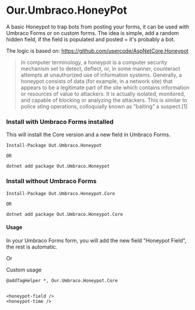 # Our.Umbraco.HoneyPot

A basic Honeypot to trap bots from posting your forms, it can be used with Umbraco Forms or on custom forms.
The idea is simple, add a random hidden field, if the field is populated and posted = it's probably a bot.

The logic is based on: https://github.com/usercode/AspNetCore.Honeypot

> In computer terminology, a honeypot is a computer security mechanism set to detect, deflect, or, in some manner, counteract attempts at unauthorized use of information systems. Generally, a honeypot consists of data (for example, in a network site) that appears to be a legitimate part of the site which contains information or resources of value to attackers. It is actually isolated, monitored, and capable of blocking or analyzing the attackers. This is similar to police sting operations, colloquially known as "baiting" a suspect.[1]




### Install with Umbraco Forms installed
This will install the Core version and a new field in Umbraco Forms.

```
Install-Package Out.Umbraco.Honeypot

OR

dotnet add package Out.Umbraco.Honeypot
```


### Install without Umbraco Forms


```
Install-Package Out.Umbraco.Honeypot.Core

OR

dotnet add package Out.Umbraco.Honeypot.Core
```


#### Usage
In your Umbraco Forms form, you will add the new field "Honeypot Field", the rest is automatic.

Or

Custom usage 

```
@addTagHelper *, Our.Umbraco.Honeypot.Core


<honeypot-field />
<honeypot-time />

```
